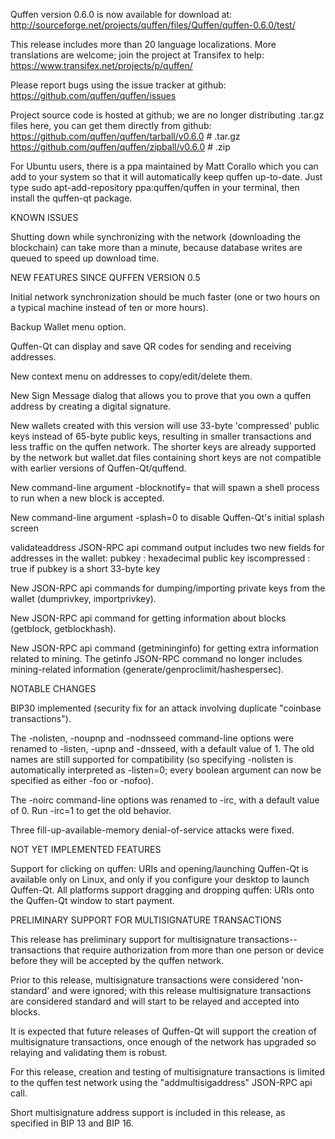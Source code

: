 Quffen version 0.6.0 is now available for download at:
http://sourceforge.net/projects/quffen/files/Quffen/quffen-0.6.0/test/

This release includes more than 20 language localizations.
More translations are welcome; join the
project at Transifex to help:
https://www.transifex.net/projects/p/quffen/

Please report bugs using the issue tracker at github:
https://github.com/quffen/quffen/issues

Project source code is hosted at github; we are no longer
distributing .tar.gz files here, you can get them
directly from github:
https://github.com/quffen/quffen/tarball/v0.6.0  # .tar.gz
https://github.com/quffen/quffen/zipball/v0.6.0  # .zip

For Ubuntu users, there is a ppa maintained by Matt Corallo which
you can add to your system so that it will automatically keep
quffen up-to-date.  Just type
sudo apt-add-repository ppa:quffen/quffen
in your terminal, then install the quffen-qt package.


KNOWN ISSUES

Shutting down while synchronizing with the network
(downloading the blockchain) can take more than a minute,
because database writes are queued to speed up download
time.


NEW FEATURES SINCE QUFFEN VERSION 0.5

Initial network synchronization should be much faster
(one or two hours on a typical machine instead of ten or more
hours).

Backup Wallet menu option.

Quffen-Qt can display and save QR codes for sending
and receiving addresses.

New context menu on addresses to copy/edit/delete them.

New Sign Message dialog that allows you to prove that you
own a quffen address by creating a digital
signature.

New wallets created with this version will
use 33-byte 'compressed' public keys instead of
65-byte public keys, resulting in smaller
transactions and less traffic on the quffen
network. The shorter keys are already supported
by the network but wallet.dat files containing
short keys are not compatible with earlier
versions of Quffen-Qt/quffend.

New command-line argument -blocknotify=<command>
that will spawn a shell process to run <command> 
when a new block is accepted.

New command-line argument -splash=0 to disable
Quffen-Qt's initial splash screen

validateaddress JSON-RPC api command output includes
two new fields for addresses in the wallet:
pubkey : hexadecimal public key
iscompressed : true if pubkey is a short 33-byte key

New JSON-RPC api commands for dumping/importing
private keys from the wallet (dumprivkey, importprivkey).

New JSON-RPC api command for getting information about
blocks (getblock, getblockhash).

New JSON-RPC api command (getmininginfo) for getting
extra information related to mining. The getinfo
JSON-RPC command no longer includes mining-related
information (generate/genproclimit/hashespersec).



NOTABLE CHANGES

BIP30 implemented (security fix for an attack involving
duplicate "coinbase transactions").

The -nolisten, -noupnp and -nodnsseed command-line
options were renamed to -listen, -upnp and -dnsseed,
with a default value of 1. The old names are still
supported for compatibility (so specifying -nolisten
is automatically interpreted as -listen=0; every
boolean argument can now be specified as either
-foo or -nofoo).

The -noirc command-line options was renamed to
-irc, with a default value of 0. Run -irc=1 to
get the old behavior.

Three fill-up-available-memory denial-of-service
attacks were fixed.


NOT YET IMPLEMENTED FEATURES

Support for clicking on quffen: URIs and
opening/launching Quffen-Qt is available only on Linux,
and only if you configure your desktop to launch
Quffen-Qt. All platforms support dragging and dropping
quffen: URIs onto the Quffen-Qt window to start
payment.


PRELIMINARY SUPPORT FOR MULTISIGNATURE TRANSACTIONS

This release has preliminary support for multisignature
transactions-- transactions that require authorization
from more than one person or device before they
will be accepted by the quffen network.

Prior to this release, multisignature transactions
were considered 'non-standard' and were ignored;
with this release multisignature transactions are
considered standard and will start to be relayed
and accepted into blocks.

It is expected that future releases of Quffen-Qt
will support the creation of multisignature transactions,
once enough of the network has upgraded so relaying
and validating them is robust.

For this release, creation and testing of multisignature
transactions is limited to the quffen test network using
the "addmultisigaddress" JSON-RPC api call.

Short multisignature address support is included in this
release, as specified in BIP 13 and BIP 16.
